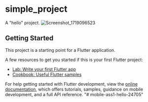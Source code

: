 # simple_project

A "hello" project.
![Screenshot_1719096523](https://github.com/Leila2003/mobile-ass1-hello-24705/assets/147077979/afe01ef9-702c-4942-829e-86960950d964)

## Getting Started

This project is a starting point for a Flutter application.

A few resources to get you started if this is your first Flutter project:

- [Lab: Write your first Flutter app](https://docs.flutter.dev/get-started/codelab)
- [Cookbook: Useful Flutter samples](https://docs.flutter.dev/cookbook)

For help getting started with Flutter development, view the
[online documentation](https://docs.flutter.dev/), which offers tutorials,
samples, guidance on mobile development, and a full API reference.
"# mobile-ass1-hello-24705" 
